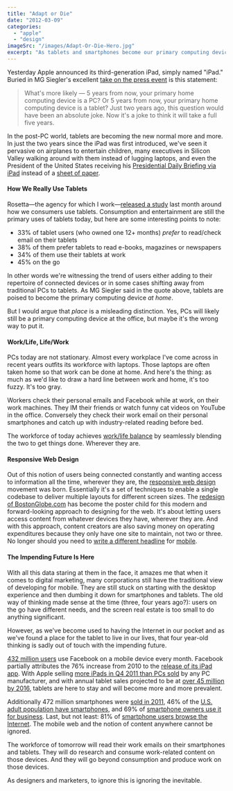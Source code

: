 ```yaml
---
title: "Adapt or Die"
date: "2012-03-09"
categories: 
  - "apple"
  - "design"
imageSrc: "/images/Adapt-Or-Die-Hero.jpg"
excerpt: "As tablets and smartphones become our primary computing devices, the line between work and personal life continues to blur. For designers and marketers, ignoring this shift toward mobile-first content consumption isn't just shortsighted—it's potentially fatal."
---
```


Yesterday Apple announced its third-generation iPad, simply named "iPad." Buried in MG Siegler's excellent [take on the press event](http://techcrunch.com/2012/03/07/the-new-ipad/ "iPad | TechCrunch") is this statement:

> What's more likely — 5 years from now, your primary home computing device is a PC? Or 5 years from now, your primary home computing device is a tablet? Just two years ago, this question would have been an absolute joke. Now it's a joke to think it will take a full five years.

In the post-PC world, tablets are becoming the new normal more and more. In just the two years since the iPad was first introduced, we've seen it pervasive on airplanes to entertain children, many executives in Silicon Valley walking around with them instead of lugging laptops, and even the President of the United States receiving his [Presidential Daily Briefing via iPad](http://media.talkingpointsmemo.com/slideshow/white-house-obama-february-pictures/1-256675 "TPM Media") instead of a [sheet of paper](http://www.thesmokinggun.com/file/white-house-releases-pre-911-intel-memo?page=0 "White House Releases Pre-9/11 Intel Memo | The Smoking Gun").

#### How We Really Use Tablets

Rosetta—the agency for which I work—[released a study](http://currents.rosetta.com/index.php/2012/02/rosetta-tablet-trends-study-qa-on-key-findings/ "Consumer Behavior Study â€“ A Look at How Tablet Use Evolves Over Time | Rosetta Currents") last month around how we consumers use tablets. Consumption and entertainment are still the primary uses of tablets today, but here are some interesting points to note:

- 33% of tablet users (who owned one 12+ months) _prefer_ to read/check email on their tablets
- 38% of them prefer tablets to read e-books, magazines or newspapers
- 34% of them use their tablets at work
- 45% on the go

In other words we're witnessing the trend of users either adding to their repertoire of connected devices or in some cases shifting away from traditional PCs to tablets. As MG Siegler said in the quote above, tablets are poised to become the primary computing device _at home_.

But I would argue that _place_ is a misleading distinction. Yes, PCs will likely still be a primary computing device at the office, but maybe it's the wrong way to put it.

#### Work/Life, Life/Work

PCs today are not stationary. Almost every workplace I've come across in recent years outfits its workforce with laptops. Those laptops are often taken home so that work can be done at home. And here's the thing: as much as we'd like to draw a hard line between work and home, it's too fuzzy. It's too gray.

Workers check their personal emails and Facebook while at work, on their work machines. They IM their friends or watch funny cat videos on YouTube in the office. Conversely they check their work email on their personal smartphones and catch up with industry-related reading before bed.

The workforce of today achieves [work/life balance](http://www.npr.org/templates/story/story.php?storyId=124611210 "When Employers Make Room For Work-Life Balance : NPR") by seamlessly blending the two to get things done. Wherever they are.

#### Responsive Web Design

Out of this notion of users being connected constantly and wanting access to information all the time, wherever they are, the [responsive web design](http://coding.smashingmagazine.com/2011/01/12/guidelines-for-responsive-web-design/ "Responsive Web Design: What It Is and How To Use It | Smashing Coding") movement was born. Essentially it's a set of techniques to enable a single codebase to deliver multiple layouts for different screen sizes. The [redesign of BostonGlobe.com](http://upstatement.com/blog/2012/01/how-to-approach-a-responsive-design/ "How to Approach a Responsive Design | Upstatement") has become the poster child for this modern and forward-looking approach to designing for the web. It's about letting users access content from whatever devices they have, wherever they are. And with this approach, content creators are also saving money on operating expenditures because they only have one site to maintain, not two or three. No longer should you need to [write a different headline](http://www.huffingtonpost.com/2012/02/18/espn-racist-jeremy-lin-headline-mobile-apology_n_1286277.html "ESPN Racist Jeremy Lin Headline: Network Apologizes For Insensitive Headline For Knicks Loss") for [mobile](http://instagr.am/p/HI7qMvBTZf/ "Instagram").

#### The Impending Future Is Here

With all this data staring at them in the face, it amazes me that when it comes to digital marketing, many corporations still have the traditional view of developing for mobile. They are still stuck on starting with the desktop experience and then dumbing it down for smartphones and tablets. The old way of thinking made sense at the time (three, four years ago?): users on the go have different needs, and the screen real estate is too small to do anything significant.

However, as we've become used to having the Internet in our pocket and as we've found a place for the tablet to live in our lives, that four year-old thinking is sadly out of touch with the impending future.

[432 million users](http://www.theverge.com/2012/3/8/2854179/facebook-mobile-monthly-active-users "Facebook reveals 432 million monthly mobile users, but daily user growth is slowing down | The Verge") use Facebook on a mobile device every month. Facebook partially attributes the 76% increase from 2010 to the [release of its iPad app](http://www.theverge.com/apps/2011/10/10/2481580/facebook-for-ipad-app-finally-available-today "Facebook iPad app finally available today, iPhone app updated with new features | The Verge"). With Apple selling [more iPads in Q4 2011 than PCs sold](http://techcrunch.com/2012/03/07/apple-sold-more-ipads-in-q4-than-any-single-pc-manufacturer/ "Apple Sold More iPads In Q4 Than Any Single Manufacturer Sold PC Devices | TechCrunch") by any PC manufacturer, and with annual tablet sales projected to be at [over 45 million by 2016](http://www.techjournalsouth.com/2012/03/apple-dominates-tablet-market-but-competitors-have-opportunities/ "Apple dominates tablet market, but competitors have opportunities | TechJournal South"), tablets are here to stay and will become more and more prevalent.

Additionally 472 million smartphones were [sold in 2011](http://www.gartner.com/it/page.jsp?id=1924314 "Gartner Says Worldwide Smartphone Sales Soared in Fourth Quarter of 2011 With 47 Percent Growth"), 46% of the [U.S. adult population have smartphones](http://pewinternet.org/Reports/2012/Smartphone-Update-2012.aspx "Nearly half of American adults are smartphone owners | Pew Research Center's Internet &amp; American Life Project"), and 69% of [smartphone owners use it for business](http://www.businesswire.com/news/home/20110711006694/en/IDG-Global-Survey-Shows-Smartphone-Growing-Rapidly "IDG Global Survey Shows Smartphone Use Growing Rapidly with Regional Differences | Business Wire"). Last, but not least: 81% of [smartphone users browse the Internet](http://googlemobileads.blogspot.com/2011/04/smartphone-user-study-shows-mobile.html "Smartphone user study shows mobile movement under way - Google Mobile Ads Blog"). The mobile web and the notion of content anywhere cannot be ignored.

The workforce of tomorrow will read their work emails on their smartphones and tablets. They will do research and consume work-related content on those devices. And they will go beyond consumption and produce work on those devices.

As designers and marketers, to ignore this is ignoring the inevitable.
